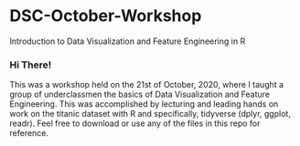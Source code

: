 # DSC-October-Workshop
Introduction to Data Visualization and Feature Engineering in R

### Hi There!

This was a workshop held on the 21st of October, 2020, where I taught a group of underclassmen the basics of Data Visualization and Feature Engineering. This was accomplished by lecturing and leading hands on work on the titanic dataset with R and specifically, tidyverse (dplyr, ggplot, readr). Feel free to download or use any of the files in this repo for reference.

